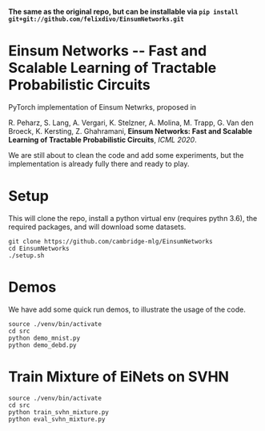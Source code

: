 **The same as the original repo, but can be installable via `pip install git+git://github.com/felixdivo/EinsumNetworks.git`**

# Einsum Networks -- Fast and Scalable Learning of Tractable Probabilistic Circuits

PyTorch implementation of Einsum Netwrks, proposed in 

R. Peharz, S. Lang, A. Vergari, K. Stelzner, A. Molina, M. Trapp, G. Van den Broeck, K. Kersting, Z. Ghahramani,
**Einsum Networks: Fast and Scalable Learning of Tractable Probabilistic Circuits**,
*ICML 2020*.

We are still about to clean the code and add some experiments, but the implementation is already fully there and ready to play.

# Setup 

This will clone the repo, install a python virtual env (requires pythn 3.6), the required packages, and will download some datasets.

    git clone https://github.com/cambridge-mlg/EinsumNetworks
    cd EinsumNetworks
    ./setup.sh

# Demos

We have add some quick run demos, to illustrate the usage of the code.

    source ./venv/bin/activate
    cd src
    python demo_mnist.py
    python demo_debd.py

# Train Mixture of EiNets on SVHN

    source ./venv/bin/activate
    cd src
    python train_svhn_mixture.py
    python eval_svhn_mixture.py
